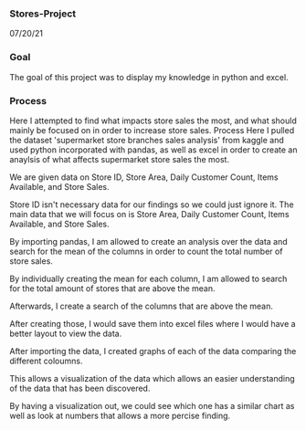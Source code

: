 ### Stores-Project
07/20/21


### Goal 
The goal of this project was to display my knowledge in python and excel. 


### Process
Here I attempted to find what impacts store sales the most, and what should mainly be focused on in order to increase store sales.
Process
Here I pulled the dataset 'supermarket store branches sales analysis' from kaggle and used python incorporated with pandas, as well as excel in order to create an anaylsis of what affects supermarket store sales the most.

We are given data on Store ID, Store Area, Daily Customer Count, Items Available, and Store Sales.

Store ID isn't necessary data for our findings so we could just ignore it. The main data that we will focus on is Store Area, Daily Customer Count, Items Available, and Store Sales.

By importing pandas, I am allowed to create an analysis over the data and search for the mean of the columns in order to count the total number of store sales.

By individually creating the mean for each column, I am allowed to search for the total amount of stores that are above the mean.

Afterwards, I create a search of the columns that are above the mean.

After creating those, I would save them into excel files where I would have a better layout to view the data.

After importing the data, I created graphs of each of the data comparing the different coloumns.

This allows a visualization of the data which allows an easier understanding of the data that has been discovered.

By having a visualization out, we could see which one has a similar chart as well as look at numbers that allows a more percise finding.
